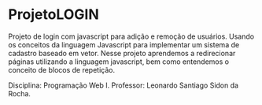 # ProjetoLOGIN
Projeto de login com javascript para adição e remoção de
usuários. Usando os conceitos da linguagem Javascript para implementar um sistema de cadastro baseado em vetor. Nesse projeto aprendemos a redirecionar páginas utilizando a linguagem javascript, bem como entendemos o conceito de blocos de repetição.

Disciplina: Programação Web I.
Professor: Leonardo Santiago Sidon da Rocha.


